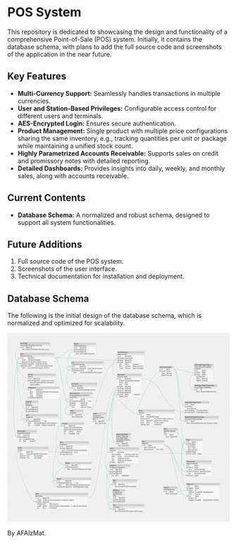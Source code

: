# POS System

This repository is dedicated to showcasing the design and functionality of a comprehensive Point-of-Sale (POS) system. Initially, it contains the database schema, with plans to add the full source code and screenshots of the application in the near future.

## Key Features

- **Multi-Currency Support:** Seamlessly handles transactions in multiple currencies.
- **User and Station-Based Privileges:** Configurable access control for different users and terminals.
- **AES-Encrypted Login:** Ensures secure authentication.
- **Product Management:** Single product with multiple price configurations sharing the same inventory, e.g., tracking quantities per unit or package while maintaining a unified stock count.
- **Highly Parametrized Accounts Receivable:** Supports sales on credit and promissory notes with detailed reporting.
- **Detailed Dashboards:** Provides insights into daily, weekly, and monthly sales, along with accounts receivable.

## Current Contents

- **Database Schema:** A normalized and robust schema, designed to support all system functionalities.

## Future Additions

1. Full source code of the POS system.
2. Screenshots of the user interface.
3. Technical documentation for installation and deployment.

## Database Schema

The following is the initial design of the database schema, which is normalized and optimized for scalability.

![schema](POSNegDBSchm.png)

By AFAlzMat.
